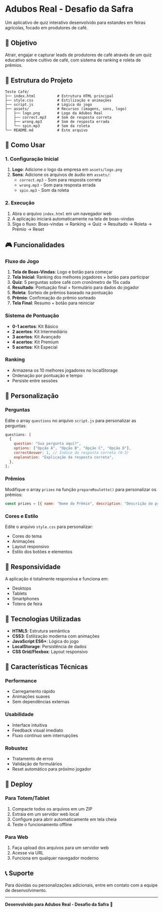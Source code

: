 # Adubos Real - Desafio da Safra

Um aplicativo de quiz interativo desenvolvido para estandes em feiras agrícolas, focado em produtores de café.

## 🎯 Objetivo

Atrair, engajar e capturar leads de produtores de café através de um quiz educativo sobre cultivo de café, com sistema de ranking e roleta de prêmios.

## 📁 Estrutura do Projeto

```
Teste Café/
├── index.html          # Estrutura HTML principal
├── style.css           # Estilização e animações
├── script.js           # Lógica do jogo
├── assets/             # Recursos (imagens, sons, logo)
│   ├── logo.png        # Logo da Adubos Real
│   ├── correct.mp3     # Som de resposta correta
│   ├── wrong.mp3       # Som de resposta errada
│   └── spin.mp3        # Som da roleta
└── README.md           # Este arquivo
```

## 🚀 Como Usar

### 1. Configuração Inicial

1. **Logo**: Adicione o logo da empresa em `assets/logo.png`
2. **Sons**: Adicione os arquivos de áudio em `assets/`:
   - `correct.mp3` - Som para resposta correta
   - `wrong.mp3` - Som para resposta errada
   - `spin.mp3` - Som da roleta

### 2. Execução

1. Abra o arquivo `index.html` em um navegador web
2. A aplicação iniciará automaticamente na tela de boas-vindas
3. Siga o fluxo: Boas-vindas → Ranking → Quiz → Resultado → Roleta → Prêmio → Reset

## 🎮 Funcionalidades

### Fluxo do Jogo

1. **Tela de Boas-Vindas**: Logo e botão para começar
2. **Tela Inicial**: Ranking dos melhores jogadores + botão para participar
3. **Quiz**: 5 perguntas sobre café com cronômetro de 15s cada
4. **Resultado**: Pontuação final + formulário para dados do jogador
5. **Roleta**: Sorteio de prêmios baseado na pontuação
6. **Prêmio**: Confirmação do prêmio sorteado
7. **Tela Final**: Resumo + botão para reiniciar

### Sistema de Pontuação

- **0-1 acertos**: Kit Básico
- **2 acertos**: Kit Intermediário
- **3 acertos**: Kit Avançado
- **4 acertos**: Kit Premium
- **5 acertos**: Kit Especial

### Ranking

- Armazena os 10 melhores jogadores no localStorage
- Ordenação por pontuação e tempo
- Persiste entre sessões

## 🎨 Personalização

### Perguntas

Edite o array `questions` no arquivo `script.js` para personalizar as perguntas:

```javascript
questions: [
  {
    question: "Sua pergunta aqui?",
    options: ["Opção A", "Opção B", "Opção C", "Opção D"],
    correctAnswer: 1, // Índice da resposta correta (0-3)
    explanation: "Explicação da resposta correta",
  },
];
```

### Prêmios

Modifique o array `prizes` na função `prepareRoulette()` para personalizar os prêmios:

```javascript
const prizes = [{ name: "Nome do Prêmio", description: "Descrição do prêmio" }];
```

### Cores e Estilo

Edite o arquivo `style.css` para personalizar:

- Cores do tema
- Animações
- Layout responsivo
- Estilo dos botões e elementos

## 📱 Responsividade

A aplicação é totalmente responsiva e funciona em:

- Desktops
- Tablets
- Smartphones
- Totens de feira

## 🔧 Tecnologias Utilizadas

- **HTML5**: Estrutura semântica
- **CSS3**: Estilização moderna com animações
- **JavaScript ES6+**: Lógica do jogo
- **LocalStorage**: Persistência de dados
- **CSS Grid/Flexbox**: Layout responsivo

## 🎯 Características Técnicas

### Performance

- Carregamento rápido
- Animações suaves
- Sem dependências externas

### Usabilidade

- Interface intuitiva
- Feedback visual imediato
- Fluxo contínuo sem interrupções

### Robustez

- Tratamento de erros
- Validação de formulários
- Reset automático para próximo jogador

## 🚀 Deploy

### Para Totem/Tablet

1. Compacte todos os arquivos em um ZIP
2. Extraia em um servidor web local
3. Configure para abrir automaticamente em tela cheia
4. Teste o funcionamento offline

### Para Web

1. Faça upload dos arquivos para um servidor web
2. Acesse via URL
3. Funciona em qualquer navegador moderno

## 📞 Suporte

Para dúvidas ou personalizações adicionais, entre em contato com a equipe de desenvolvimento.

---

**Desenvolvido para Adubos Real - Desafio da Safra** 🌱
